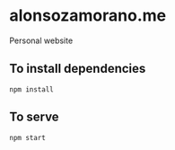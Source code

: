 # alonsozamorano.me
Personal website

## To install dependencies

```
npm install
```

## To serve
```
npm start
```
